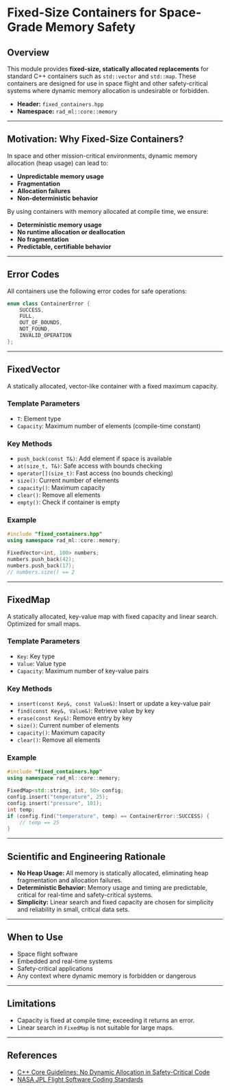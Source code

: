 # Fixed-Size Containers for Space-Grade Memory Safety

## Overview

This module provides **fixed-size, statically allocated replacements** for standard C++ containers such as `std::vector` and `std::map`. These containers are designed for use in space flight and other safety-critical systems where dynamic memory allocation is undesirable or forbidden.

- **Header:** `fixed_containers.hpp`
- **Namespace:** `rad_ml::core::memory`

---

## Motivation: Why Fixed-Size Containers?

In space and other mission-critical environments, dynamic memory allocation (heap usage) can lead to:
- **Unpredictable memory usage**
- **Fragmentation**
- **Allocation failures**
- **Non-deterministic behavior**

By using containers with memory allocated at compile time, we ensure:
- **Deterministic memory usage**
- **No runtime allocation or deallocation**
- **No fragmentation**
- **Predictable, certifiable behavior**

---

## Error Codes

All containers use the following error codes for safe operations:

```cpp
enum class ContainerError {
    SUCCESS,
    FULL,
    OUT_OF_BOUNDS,
    NOT_FOUND,
    INVALID_OPERATION
};
```

---

## FixedVector

A statically allocated, vector-like container with a fixed maximum capacity.

### Template Parameters
- `T`: Element type
- `Capacity`: Maximum number of elements (compile-time constant)

### Key Methods
- `push_back(const T&)`: Add element if space is available
- `at(size_t, T&)`: Safe access with bounds checking
- `operator[](size_t)`: Fast access (no bounds checking)
- `size()`: Current number of elements
- `capacity()`: Maximum capacity
- `clear()`: Remove all elements
- `empty()`: Check if container is empty

### Example
```cpp
#include "fixed_containers.hpp"
using namespace rad_ml::core::memory;

FixedVector<int, 100> numbers;
numbers.push_back(42);
numbers.push_back(17);
// numbers.size() == 2
```

---

## FixedMap

A statically allocated, key-value map with fixed capacity and linear search. Optimized for small maps.

### Template Parameters
- `Key`: Key type
- `Value`: Value type
- `Capacity`: Maximum number of key-value pairs

### Key Methods
- `insert(const Key&, const Value&)`: Insert or update a key-value pair
- `find(const Key&, Value&)`: Retrieve value by key
- `erase(const Key&)`: Remove entry by key
- `size()`: Current number of elements
- `capacity()`: Maximum capacity
- `clear()`: Remove all elements

### Example
```cpp
#include "fixed_containers.hpp"
using namespace rad_ml::core::memory;

FixedMap<std::string, int, 50> config;
config.insert("temperature", 25);
config.insert("pressure", 101);
int temp;
if (config.find("temperature", temp) == ContainerError::SUCCESS) {
    // temp == 25
}
```

---

## Scientific and Engineering Rationale

- **No Heap Usage:** All memory is statically allocated, eliminating heap fragmentation and allocation failures.
- **Deterministic Behavior:** Memory usage and timing are predictable, critical for real-time and safety-critical systems.
- **Simplicity:** Linear search and fixed capacity are chosen for simplicity and reliability in small, critical data sets.

---

## When to Use
- Space flight software
- Embedded and real-time systems
- Safety-critical applications
- Any context where dynamic memory is forbidden or dangerous

---

## Limitations
- Capacity is fixed at compile time; exceeding it returns an error.
- Linear search in `FixedMap` is not suitable for large maps.

---

## References
- [C++ Core Guidelines: No Dynamic Allocation in Safety-Critical Code](https://isocpp.github.io/CppCoreGuidelines/CppCoreGuidelines#S-resource)
- [NASA JPL Flight Software Coding Standards](https://flightsoftware.jpl.nasa.gov/)
